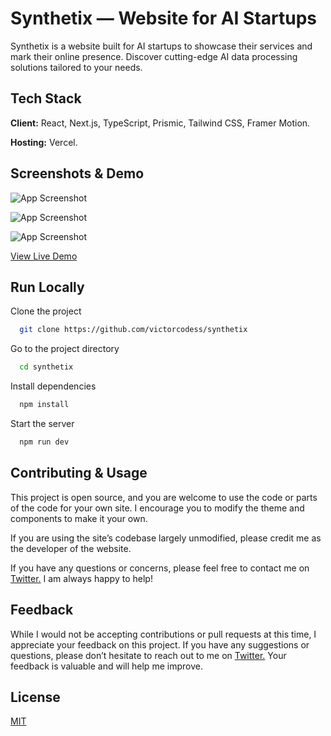 # Synthetix — Website for AI Startups

Synthetix is a website built for AI startups to showcase their services and mark their online presence. Discover cutting-edge AI data processing solutions tailored to your needs.

## Tech Stack

**Client:** React, Next.js, TypeScript, Prismic, Tailwind CSS, Framer Motion.

**Hosting:** Vercel.

## Screenshots & Demo

![App Screenshot](https://media.contra.com/image/upload/v1717940649/qdvsnjw9dqwjmirfcu4l.png)

![App Screenshot](https://media.contra.com/image/upload/v1717940854/y6z2f05n3fggup89kyk4.png)

![App Screenshot](https://media.contra.com/image/upload/v1717940867/aat3oj3f2emjzjlo6pyg.png)

[View Live Demo](https://synthetix-iota.vercel.app/)

## Run Locally

Clone the project

```bash
  git clone https://github.com/victorcodess/synthetix
```

Go to the project directory

```bash
  cd synthetix
```

Install dependencies

```bash
  npm install
```

Start the server

```bash
  npm run dev
```

## Contributing & Usage

This project is open source, and you are welcome to use the code or parts of the code for your own site. I encourage you to modify the theme and components to make it your own.

If you are using the site’s codebase largely unmodified, please credit me as the developer of the website.

If you have any questions or concerns, please feel free to contact me on [Twitter.](https://twitter.com/victorwill__) I am always happy to help!


## Feedback

While I would not be accepting contributions or pull requests at this time, I appreciate your feedback on this project. If you have any suggestions or questions, please don’t hesitate to reach out to me on [Twitter.](https://twitter.com/victorwill__) Your feedback is valuable and will help me improve.

## License

[MIT](https://choosealicense.com/licenses/mit/)
